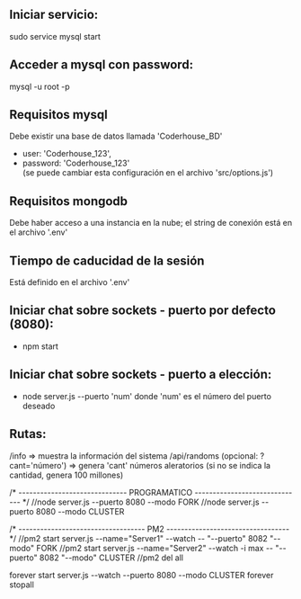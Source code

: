 ## Iniciar servicio:  
sudo service mysql start  
  
## Acceder a mysql con password:  
mysql -u root -p  
  
## Requisitos mysql  
Debe existir una base de datos llamada 'Coderhouse_BD'  
- user: 'Coderhouse_123',
- password: 'Coderhouse_123'  
(se puede cambiar esta configuración en el archivo 'src/options.js')  
  
## Requisitos mongodb
Debe haber acceso a una instancia en la nube;
el string de conexión está en el archivo '.env'
  
## Tiempo de caducidad de la sesión  
Está definido en el archivo '.env'

## Iniciar chat sobre sockets - puerto por defecto (8080):
- npm start

## Iniciar chat sobre sockets - puerto a elección:
- node server.js --puerto 'num'
donde 'num' es el número del puerto deseado

## Rutas:
/info => muestra la información del sistema
/api/randoms (opcional: ?cant='número') => genera 'cant' números aleratorios (si no se indica la cantidad, genera 100 millones)

/* ------------------------------ PROGRAMATICO ------------------------------ */
//node server.js --puerto 8080 --modo FORK
//node server.js --puerto 8080 --modo CLUSTER

/* ----------------------------------- PM2 ---------------------------------- */
//pm2 start server.js --name="Server1" --watch -- "--puerto" 8082 "--modo" FORK
//pm2 start server.js --name="Server2" --watch -i max -- "--puerto" 8082 "--modo" CLUSTER
//pm2 del all

<!-- ------------------------------- FOREVER ------------------------------- -->
forever start server.js --watch --puerto 8080 --modo CLUSTER
forever stopall
